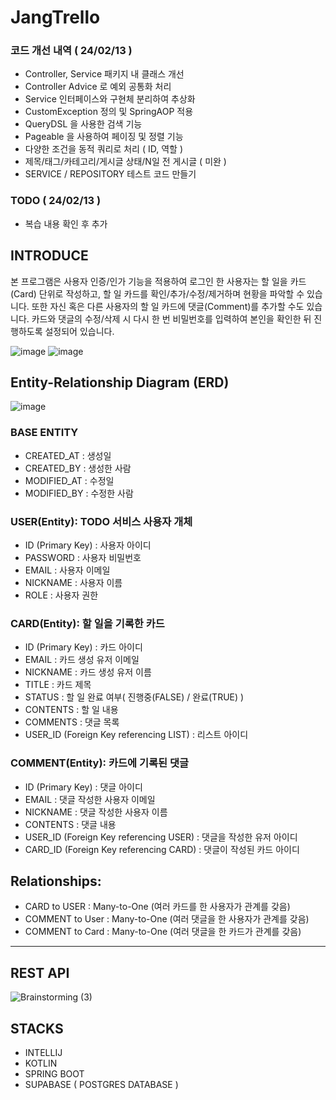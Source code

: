 # JangTrello

### 코드 개선 내역 ( 24/02/13 )
- Controller, Service 패키지 내 클래스 개선
- Controller Advice 로 예외 공통화 처리
- Service 인터페이스와 구현체 분리하여 추상화
- CustomException 정의 및 SpringAOP 적용
- QueryDSL 을 사용한 검색 기능
- Pageable 을 사용하여 페이징 및 정렬 기능
- 다양한 조건을 동적 쿼리로 처리 ( ID, 역할 )
- 제목/태그/카테고리/게시글 상태/N일 전 게시글 ( 미완 )
- SERVICE / REPOSITORY 테스트 코드 만들기  

### TODO ( 24/02/13 )
- 복습 내용 확인 후 추가


## INTRODUCE
본 프로그램은 사용자 인증/인가 기능을 적용하여 로그인 한 사용자는 할 일을 카드(Card) 단위로 작성하고, 할 일 카드를 확인/추가/수정/제거하며 현황을 파악할 수 있습니다.
또한 자신 혹은 다른 사용자의 할 일 카드에 댓글(Comment)를 추가할 수도 있습니다.
카드와 댓글의 수정/삭제 시 다시 한 번 비밀번호를 입력하여 본인을 확인한 뒤 진행하도록 설정되어 있습니다.

![image](https://github.com/JangCoding/JangTrello/assets/62090021/7870ce13-7df2-4d73-a121-92732c4b8440)
![image](https://github.com/JangCoding/JangTrello/assets/62090021/c7ab4f6c-811c-4dfb-836d-8ea35eead3e9)




## Entity-Relationship Diagram (ERD)
![image](https://github.com/JangCoding/JangTrello/assets/62090021/15f7326a-69be-481e-a564-f983bffda13c)



### BASE ENTITY
- CREATED_AT : 생성일
- CREATED_BY : 생성한 사람
- MODIFIED_AT : 수정일
- MODIFIED_BY : 수정한 사람

### USER(Entity): TODO 서비스 사용자 개체

- ID (Primary Key) : 사용자 아이디  
- PASSWORD : 사용자 비밀번호  
- EMAIL : 사용자 이메일  
- NICKNAME : 사용자 이름
- ROLE : 사용자 권한 
 
### CARD(Entity): 할 일을 기록한 카드

- ID (Primary Key) : 카드 아이디
- EMAIL : 카드 생성 유저 이메일
- NICKNAME : 카드 생성 유저 이름
- TITLE : 카드 제목
- STATUS : 할 일 완료 여부( 진행중(FALSE) / 완료(TRUE) )
- CONTENTS : 할 일 내용
- COMMENTS : 댓글 목록
- USER_ID (Foreign Key referencing LIST) : 리스트 아이디

### COMMENT(Entity): 카드에 기록된 댓글

- ID (Primary Key) : 댓글 아이디
- EMAIL : 댓글 작성한 사용자 이메일
- NICKNAME : 댓글 작성한 사용자 이름
- CONTENTS : 댓글 내용
- USER_ID (Foreign Key referencing USER) : 댓글을 작성한 유저 아이디
- CARD_ID (Foreign Key referencing CARD) : 댓글이 작성된 카드 아이디

## Relationships:
- CARD to USER : Many-to-One (여러 카드를 한 사용자가 관계를 갖음)
- COMMENT to User : Many-to-One (여러 댓글을 한 사용자가 관계를 갖음)
- COMMENT to Card : Many-to-One (여러 댓글을 한 카드가 관계를 갖음)
    
--- 
## REST API 
![Brainstorming (3)](https://github.com/JangCoding/JangTrello/assets/62090021/9bfeb4cf-30a0-4a1c-8312-fc6d5925b093)

## STACKS
- INTELLIJ
- KOTLIN
- SPRING BOOT
- SUPABASE ( POSTGRES DATABASE )

